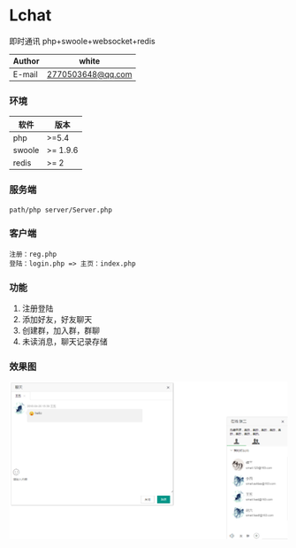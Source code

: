 # Lchat
即时通讯 php+swoole+websocket+redis

|Author|white|
|---|---
|E-mail|2770503648@qq.com


### 环境


软件 | 版本|
--------- | --------|
php  | >=5.4 |
swoole  | >= 1.9.6 |
redis  | >= 2 |


### 服务端

	path/php server/Server.php 


### 客户端

	注册：reg.php
	登陆：login.php => 主页：index.php

### 功能
1. 注册登陆
2. 添加好友，好友聊天
3. 创建群，加入群，群聊
4. 未读消息，聊天记录存储


### 效果图
![即时聊天](https://github.com/godlovesme/Lchat/raw/master/image/1.png "即时聊天")





